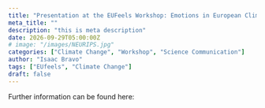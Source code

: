 ```yaml
---
title: "Presentation at the EUFeels Workshop: Emotions in European Climate Politics"
meta_title: ""
description: "this is meta description"
date: 2026-09-29T05:00:00Z
# image: "/images/NEURIPS.jpg"
categories: ["Climate Change", "Workshop", "Science Communication"]
author: "Isaac Bravo"
tags: ["EUfeels", "Climate Change"]
draft: false
---
```









Further information can be found <a herf="https://eufeels.com/2023/04/18/emotions-in-european-climate-politics-call-for-papers-amsterdam-28th-29th-september-2023/">here:</a> 